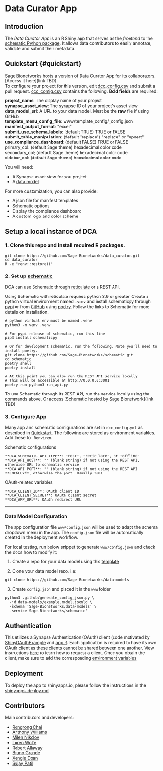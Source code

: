# Data Curator App

## Introduction

The _Data Curator App_ is an R Shiny app that serves as the _frontend_ to the [schematic Python package](github.com/sage-Bionetworks/schematic/). It allows data contributors to easily annotate, validate and submit their metadata.


## Quickstart {#quickstart}

Sage Bionetworks hosts a version of Data Curator App for its collaborators. [Access it here](link TBD).  
To configure your project for this version, edit [dcc_config.csv](dcc_config.csv) and submit a pull request.
[dcc_config.csv](dcc_config.csv) contains the following. **Bold fields** are required:

**project_name**: The display name of your project  
**synapse_asset_view**: The synapse ID of your project's asset view  
**data_model_url**: A URL to your data model. Must be the **raw** file if using GitHub  
**template_menu_config_file**: www/template_config/<your-project>_config.json  
**manifest_output_format**: "excel"  
**submit_use_schema_labels**: (default TRUE) TRUE or FALSE  
**submit_table_manipulation**: (default "replace") "replace" or "upsert"  
**use_compliance_dashboard**: (default FALSE) TRUE or FALSE  
primary_col: (default Sage theme) hexadecimal color code  
secondary_col; (default Sage theme) hexadecimal color code  
sidebar_col: (default Sage theme) hexadecimal color code  
        
You will need:  
- A Synapse asset view for you project  
- A [data model](#datamodel)  

For more customization, you can also provide:  
- A json file for manifest templates  
- Schematic options  
- Display the compliance dashboard  
- A custom logo and color scheme  

## Setup a local instance of DCA

### 1.  Clone this repo and install required R packages.

```
git clone https://github.com/Sage-Bionetworks/data_curator.git
cd data_curator
R -e "renv::restore()"
```
        
### 2. Set up [schematic](github.com/sage-Bionetworks/schematic/)

DCA can use Schematic through [reticulate](https://rstudio.github.io/reticulate/) or a REST API.

Using Schematic with reticulate requires python 3.9 or greater. Create a python virtual environment named `.venv` and install schematicpy through [pypi](https://pypi.org/project/schematicpy/) or from [GitHub](github.com/sage-Bionetworks/schematic/)  using [poetry](https://python-poetry.org/docs/). Follow the links to Schematic for more details on installation.

```
# python virtual env must be named .venv
python3 -m venv .venv

# For pypi release of schematic, run this line
pip3 install schematicpy 

# Or for development schematic, run the following. Note you'll need to install poetry.
git clone https://github.com/Sage-Bionetworks/schematic.git
cd schematic
poetry shell
poetry install

# At this point you can also run the REST API service locally
# This will be accessible at http://0.0.0.0:3001
poetry run python3 run_api.py
```

To use Schematic through its REST API, run the service locally using the commands above. Or access [Schematic hosted by Sage Bionetwork](link TBD).

### 3. Configure App

Many app and schematic configurations are set in `dcc_config.yml` as described in [Quickstart](#quickstart). The following are stored as environment variables. Add these to `.Renviron`.

Schematic configurations  
```
**DCA_SCHEMATIC_API_TYPE**: "rest", "reticulate", or "offline"  
**DCA_API_HOST**: "" (blank string) if not using the REST API, otherwise URL to schematic service  
**DCA_API_PORT**: "" (blank string) if not using the REST API **LOCALLY**, otherwise the port. Usually 3001.  
```

OAuth-related variables
```
**DCA_CLIENT_ID**: OAuth client ID  
**DCA_CLIENT_SECRET**: OAuth client secret  
**DCA_APP_URL**: OAuth redirect URL
```

--- 

### Data Model Configuration

The app configuration file `www/config.json` will be used to adapt the schema dropdown menu in the app. The `config.json` file will be automatically created in the deployment workflow.

For local testing, run below snippet to generate `www/config.json` and check the [docs](docs/app_configuration.md#schema-configuration) how to modify it:

1.  Create a repo for your data model using this [template](https://github.com/Sage-Bionetworks/data-models)

2.  Clone your data model repo, i.e:

```
git clone https://github.com/Sage-Bionetworks/data-models
```

3.  Create `config.json` and placed it in the `www` folder

```
python3 .github/generate_config_json.py \
  -jd data-models/example.model.jsonld \
  -schema 'Sage-Bionetworks/data-models' \
  -service Sage-Bionetworks/schematic'
```

## Authentication

This utilizes a Synapse Authentication (OAuth) client (code motivated by [ShinyOAuthExample](https://github.com/brucehoff/ShinyOAuthExample) and [app.R](https://gist.github.com/jcheng5/44bd750764713b5a1df7d9daf5538aea). Each application is required to have its own OAuth client as these clients cannot be shared between one another. View instructions [here](https://help.synapse.org/docs/Using-Synapse-as-an-OAuth-Server.2048327904.html) to learn how to request a client. Once you obtain the client, make sure to add the corresponding [environment variables](#configureapp)


## Deployment

To deploy the app to shinyapps.io, please follow the instructions in the [shinyapps_deploy.md](docs/shinyapps_deploy.md).

## Contributors

Main contributors and developers:

- [Rongrong Chai](https://github.com/rrchai)
- [Anthony Williams](https://github.com/afwillia)
- [Milen Nikolov](https://github.com/milen-sage)
- [Loren Wolfe](https://github.com/lakikowolfe)
- [Robert Allaway](https://github.com/allaway)
- [Bruno Grande](https://github.com/BrunoGrandePhD)
- [Xengie Doan](https://github.com/xdoan)
- [Sujay Patil](https://github.com/sujaypatil96)

<!-- Links -->

[schematic]: https://github.com/Sage-Bionetworks/schematic/tree/develop
[poetry]: https://github.com/python-poetry/poetry
